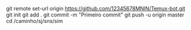 git remote set-url origin https://github.com/12345678MNIN/Temux-bot.git
git init
git add .
git commit -m "Primeiro commit"
git push -u origin master
cd /caminho/sj/sns/sim

